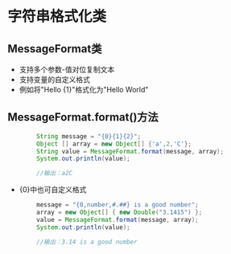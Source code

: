 # 字符串格式化类

## MessageFormat类

- 支持多个参数-值对位复制文本
- 支持变量的自定义格式
- 例如将"Hello {1}"格式化为"Hello World"

## MessageFormat.format()方法

```java
        String message = "{0}{1}{2}";
        Object [] array = new Object[] {'a',2,'C'};
        String value = MessageFormat.format(message, array);
        System.out.println(value);

        //输出：a2C
```

- {0}中也可自定义格式

```java
        message = "{0,number,#.##} is a good number";
        array = new Object[] { new Double("3.1415") };
        value = MessageFormat.format(message, array);
        System.out.println(value);

        //输出：3.14 is a good number
```
